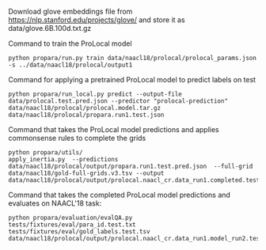 
Download glove embeddings file from https://nlp.stanford.edu/projects/glove/
and store it as data/glove.6B.100d.txt.gz

Command to train the ProLocal model
```
python propara/run.py train data/naacl18/prolocal/prolocal_params.json -s ../data/naacl18/prolocal/output1
```

Command for applying a pretrained ProLocal model to predict labels on test
```
python propara/run_local.py predict --output-file data/prolocal.test.pred.json --predictor "prolocal-prediction" data/naacl18/prolocal/prolocal.model.tar.gz data/naacl18/prolocal/propara.run1.test.json
```

Command that takes the ProLocal model predictions and applies commonsense rules to complete the grids
```
python propara/utils/
apply_inertia.py  --predictions data/naacl18/prolocal/output/propara.run1.test.pred.json  --full-grid data/naacl18/gold-full-grids.v3.tsv --output data/naacl18/prolocal/output/prolocal.naacl_cr.data_run1.completed.test.tsv
```

Command that takes the completed ProLocal model predictions and evaluates on NAACL'18 task:
```
python propara/evaluation/evalQA.py tests/fixtures/eval/para_id.test.txt tests/fixtures/eval/gold_labels.test.tsv data/naacl18/prolocal/output/prolocal.naacl_cr.data_run1.model_run2.test.tsv
```


